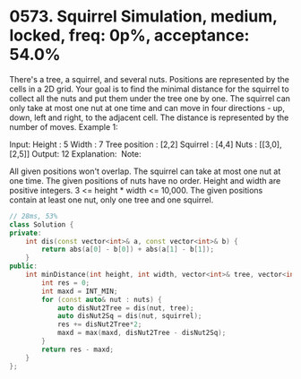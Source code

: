# 0573. Squirrel Simulation, medium, locked, freq: 0p%, acceptance: 54.0%

There's a tree, a squirrel, and several nuts. Positions are represented by the cells in a 2D grid. Your goal is to find the minimal distance for the squirrel to collect all the nuts and put them under the tree one by one. The squirrel can only take at most one nut at one time and can move in four directions - up, down, left and right, to the adjacent cell. The distance is represented by the number of moves.
Example 1:

Input: 
Height : 5
Width : 7
Tree position : [2,2]
Squirrel : [4,4]
Nuts : [[3,0], [2,5]]
Output: 12
Explanation:
​​​​​
Note:

All given positions won't overlap.
The squirrel can take at most one nut at one time.
The given positions of nuts have no order.
Height and width are positive integers. 3 <= height * width <= 10,000.
The given positions contain at least one nut, only one tree and one squirrel.

```c++
// 28ms, 53%
class Solution {
private:
    int dis(const vector<int>& a, const vector<int>& b) {
        return abs(a[0] - b[0]) + abs(a[1] - b[1]);
    }
public:
    int minDistance(int height, int width, vector<int>& tree, vector<int>& squirrel, vector<vector<int>>& nuts) {
        int res = 0;
        int maxd = INT_MIN;
        for (const auto& nut : nuts) {
            auto disNut2Tree = dis(nut, tree);
            auto disNut2Sq = dis(nut, squirrel);
            res += disNut2Tree*2;
            maxd = max(maxd, disNut2Tree - disNut2Sq);
        }
        return res - maxd;
    }
};
```
